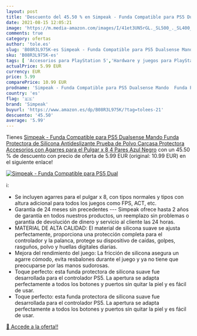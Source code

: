 ```yaml
---
layout: post
title: 'Descuento del 45.50 % en Simpeak - Funda Compatible para PS5 Dual'
date: 2021-08-15 12:05:21
image: 'https://m.media-amazon.com/images/I/41et3UN5rGL._SL500_._SL400_.jpg'
comments: true
category: ofertas
author: 'tole.es'
slug: 'B08R3L975K-es Simpeak - Funda Compatible para PS5 Dualsense Mando Funda...'
sku: 'B08R3L975K-es'
tags: [ 'Accesorios para PlayStation 5','Hardware y juegos para PlayStation 5','Mandos y controles para PlayStation 5','Videojuegos','ps5','simpeak', ]
actualPrice: 5.99 EUR
currency: EUR
price: 5.99
comparePrice: 10.99 EUR
prodname: 'Simpeak - Funda Compatible para PS5 Dualsense Mando  Funda Protectora de Silicona Antideslizante Prueba de Polvo Carcasa Protectora Accesorios con Agarres para el Pulgar x 8  4 Pares   Azul Negro'
country: 'es'
flag: '🇪🇸'
brand: 'Simpeak'
buyurl: 'https://www.amazon.es/dp/B08R3L975K/?tag=tolees-21'
descuento: '45.50'
average: '5.99'
---
```


Tienes [Simpeak - Funda Compatible para PS5 Dualsense Mando  Funda Protectora de Silicona Antideslizante Prueba de Polvo Carcasa Protectora Accesorios con Agarres para el Pulgar x 8  4 Pares   Azul Negro](https://www.amazon.es/dp/B08R3L975K/?tag=tolees-21) con un 45.50 % de descuento con precio de oferta de 5.99 EUR (original: 10.99 EUR) en el siguiente enlace!

[![Simpeak - Funda Compatible para PS5 Dual](https://m.media-amazon.com/images/I/41et3UN5rGL._SL500_._SL400_.jpg)](https://www.amazon.es/dp/B08R3L975K/?tag=tolees-21)

ℹ️:

- Se incluyen agarres para el pulgar x 8, con tipos normales y tipos con altura adicional para todos los juegos como FPS, ACT, etc.
- Garantía de 24 meses sin precedentes --- Simpeak ofrece hasta 2 años de garantía en todos nuestros productos, un reemplazo sin problemas o garantía de devolución de dinero y servicio al cliente las 24 horas.
- MATERIAL DE ALTA CALIDAD: El material de silicona suave se ajusta perfectamente, proporciona una protección completa para el controlador y la palanca, protege su dispositivo de caídas, golpes, rasguños, polvo y huellas digitales diarias.
- Mejora del rendimiento del juego: La fricción de silicona asegura un agarre cómodo, evita resbalones durante el juego y ya no tiene que preocuparse por las manos sudorosas.
- Toque perfecto: esta funda protectora de silicona suave fue desarrollada para el controlador PS5. La apertura se adapta perfectamente a todos los botones y puertos sin quitar la piel y es fácil de usar.
- Toque perfecto: esta funda protectora de silicona suave fue desarrollada para el controlador PS5. La apertura se adapta perfectamente a todos los botones y puertos sin quitar la piel y es fácil de usar.

[🛒 Accede a la oferta!!](https://www.amazon.es/dp/B08R3L975K/?tag=tolees-21)
